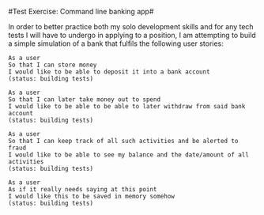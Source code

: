 #Test Exercise: Command line banking app#

In order to better practice both my solo development skills and for any
tech tests I will have to undergo in applying to a position, I am attempting to
build a simple simulation of a bank that fulfils the following user stories:

```
As a user
So that I can store money
I would like to be able to deposit it into a bank account
(status: building tests)

As a user
So that I can later take money out to spend
I would like to be able to be able to later withdraw from said bank account
(status: building tests)

As a user
So that I can keep track of all such activities and be alerted to fraud
I would like to be able to see my balance and the date/amount of all activities
(status: building tests)

As a user
As if it really needs saying at this point
I would like this to be saved in memory somehow
(status: building tests)
```
